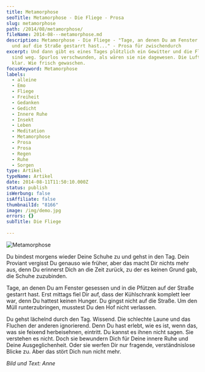 ```yaml
---
title: Metamorphose
seoTitle: Metamorphose - Die Fliege - Prosa
slug: metamorphose
path: /2014/08/metamorphose/
fileName: 2014-08---metamorphose.md
description: Metamorphose - Die Fliege - "Tage, an denen Du am Fenster gesessen
  und auf die Straße gestarrt hast..." - Prosa für zwischendurch
excerpt: Und dann gibt es eines Tages plötzlich ein Gewitter und die Fliegen
  sind weg. Spurlos verschwunden, als wären sie nie dagewesen. Die Luft ist
  klar. Wie frisch gewaschen.
focusKeyword: Metamorphose
labels:
  - alleine
  - Emo
  - Fliege
  - Freiheit
  - Gedanken
  - Gedicht
  - Innere Ruhe
  - Insekt
  - Leben
  - Meditation
  - Metamorphose
  - Prosa
  - Prosa
  - Regen
  - Ruhe
  - Sorgen
type: Artikel
typeName: Artikel
date: 2014-08-11T11:50:10.000Z
status: publish
isWerbung: false
isAffiliate: false
thumbnailId: "8166"
image: /img/demo.jpg
errors: {}
subTitle: Die Fliege
  
---
```


![Metamorphose](http://cardamonchai.com/wp-content/uploads/2014/08/14895594333_2900fb7150_z-640x480.jpg)

Du bindest morgens wieder Deine Schuhe zu und gehst in den Tag. Dein Proviant
vergisst Du genauso wie früher, aber das macht Dir nichts mehr aus, denn Du
erinnerst Dich an die Zeit zurück, zu der es keinen Grund gab, die Schuhe
zuzubinden.

Tage, an denen Du am Fenster gesessen und in die Pfützen auf der Straße gestarrt
hast. Erst mittags fiel Dir auf, dass der Kühlschrank komplett leer war, denn Du
hattest keinen Hunger. Du gingst nicht auf die Straße. Um den Müll
runterzubringen, musstest Du den Hof nicht verlassen.

Du gehst lächelnd durch den Tag. Wissend. Die schlechte Laune und das Fluchen
der anderen ignorierend. Denn Du hast erlebt, wie es ist, wenn das, was sie
feixend herbeisehnen, eintritt. Du kannst es ihnen nicht sagen. Sie verstehen es
nicht. Doch sie bewundern Dich für Deine innere Ruhe und Deine Ausgeglichenheit.
Oder sie werfen Dir nur fragende, verständnislose Blicke zu. Aber das stört Dich
nun nicht mehr.

_Bild und Text: Anne_

  